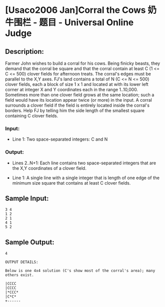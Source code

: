 # [Usaco2006 Jan]Corral the Cows 奶牛围栏 - 题目 - Universal Online Judge

## Description: 

Farmer John wishes to build a corral for his cows. Being finicky beasts, they demand that the corral be square and that the corral contain at least C (1 <= C <= 500) clover fields for afternoon treats. The corral's edges must be parallel to the X,Y axes. FJ's land contains a total of N (C <= N <= 500) clover fields, each a block of size 1 x 1 and located at with its lower left corner at integer X and Y coordinates each in the range 1..10,000. Sometimes more than one clover field grows at the same location; such a field would have its location appear twice (or more) in the input. A corral surrounds a clover field if the field is entirely located inside the corral's borders. Help FJ by telling him the side length of the smallest square containing C clover fields. 

### Input: 

* Line 1: Two space-separated integers: C and N 

### Output: 

* Lines 2..N+1: Each line contains two space-separated integers that are the X,Y coordinates of a clover field. 

* Line 1: A single line with a single integer that is length of one edge of the minimum size square that contains at least C clover fields. 




## Sample Input: 
```
3 4
1 2
2 1
4 1
5 2

```

## Sample Output: 
```
4

OUTPUT DETAILS:

Below is one 4x4 solution (C's show most of the corral's area); many
others exist.

|CCCC
|CCCC
|*CCC*
|C*C*
+------
```
